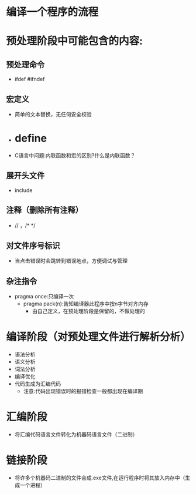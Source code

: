 # 编译一个程序的流程

# **预处理阶段**中可能包含的内容:

## 预处理命令

- ifdef	#ifndef

## 宏定义

- 简单的文本替换，无任何安全校验
- # define
- C语言中问题:内联函数和宏的区别?什么是内联函数？

## 展开头文件

- include

## 注释（删除所有注释）

- // ，/* */

## 对文件序号标识

- 当点击错误时会跳转到错误地点，方便调试与管理

## 杂注指令

- pragma once:只编译一次
    - pragma pack(n):告知编译器此程序中按n字节对齐内存
        - 由自己定义，在预处理阶段是保留的，不做处理的

# 编译阶段（对预处理文件进行解析分析）

- 语法分析
- 语义分析
- 词法分析
- 编译优化
- 代码生成为汇编代码
    - 注意:代码出现错误时的报错检查一般都出现在编译期

# 汇编阶段

- 将汇编代码语言文件转化为机器码语言文件（二进制）

# 链接阶段

- 将许多个机器码二进制的文件合成.exe文件,在运行程序时将其放入内存中（生成一个进程）